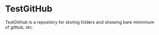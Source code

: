 # TestGitHub

TestGitHub is a repository for storing folders and showing bare mininmum of github, etc.
